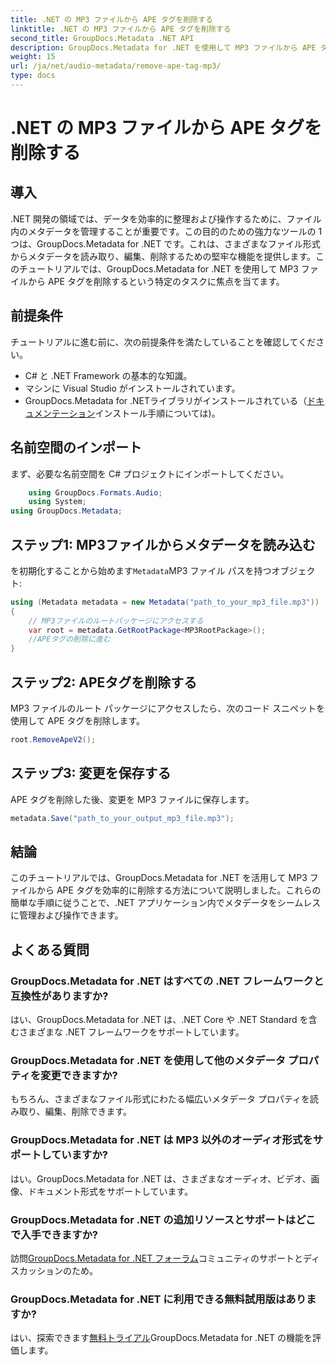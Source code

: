 ```yaml
---
title: .NET の MP3 ファイルから APE タグを削除する
linktitle: .NET の MP3 ファイルから APE タグを削除する
second_title: GroupDocs.Metadata .NET API
description: GroupDocs.Metadata for .NET を使用して MP3 ファイルから APE タグを削除する方法を学びます。 .NET アプリケーションのメタデータを簡単に管理します。
weight: 15
url: /ja/net/audio-metadata/remove-ape-tag-mp3/
type: docs
---
```

# .NET の MP3 ファイルから APE タグを削除する

## 導入
.NET 開発の領域では、データを効率的に整理および操作するために、ファイル内のメタデータを管理することが重要です。この目的のための強力なツールの 1 つは、GroupDocs.Metadata for .NET です。これは、さまざまなファイル形式からメタデータを読み取り、編集、削除するための堅牢な機能を提供します。このチュートリアルでは、GroupDocs.Metadata for .NET を使用して MP3 ファイルから APE タグを削除するという特定のタスクに焦点を当てます。 
## 前提条件
チュートリアルに進む前に、次の前提条件を満たしていることを確認してください。
- C# と .NET Framework の基本的な知識。
- マシンに Visual Studio がインストールされています。
-  GroupDocs.Metadata for .NETライブラリがインストールされている（[ドキュメンテーション](https://tutorials.groupdocs.com/metadata/net/)インストール手順については)。

## 名前空間のインポート
まず、必要な名前空間を C# プロジェクトにインポートしてください。
```csharp
    using GroupDocs.Formats.Audio;
    using System;
using GroupDocs.Metadata;
```
## ステップ1: MP3ファイルからメタデータを読み込む
を初期化することから始めます`Metadata`MP3 ファイル パスを持つオブジェクト:
```csharp
using (Metadata metadata = new Metadata("path_to_your_mp3_file.mp3"))
{
    // MP3ファイルのルートパッケージにアクセスする
    var root = metadata.GetRootPackage<MP3RootPackage>();
    //APEタグの削除に進む
}
```
## ステップ2: APEタグを削除する
MP3 ファイルのルート パッケージにアクセスしたら、次のコード スニペットを使用して APE タグを削除します。
```csharp
root.RemoveApeV2();
```
## ステップ3: 変更を保存する
APE タグを削除した後、変更を MP3 ファイルに保存します。
```csharp
metadata.Save("path_to_your_output_mp3_file.mp3");
```

## 結論
このチュートリアルでは、GroupDocs.Metadata for .NET を活用して MP3 ファイルから APE タグを効率的に削除する方法について説明しました。これらの簡単な手順に従うことで、.NET アプリケーション内でメタデータをシームレスに管理および操作できます。

## よくある質問
### GroupDocs.Metadata for .NET はすべての .NET フレームワークと互換性がありますか?
はい、GroupDocs.Metadata for .NET は、.NET Core や .NET Standard を含むさまざまな .NET フレームワークをサポートしています。
### GroupDocs.Metadata for .NET を使用して他のメタデータ プロパティを変更できますか?
もちろん、さまざまなファイル形式にわたる幅広いメタデータ プロパティを読み取り、編集、削除できます。
### GroupDocs.Metadata for .NET は MP3 以外のオーディオ形式をサポートしていますか?
はい。GroupDocs.Metadata for .NET は、さまざまなオーディオ、ビデオ、画像、ドキュメント形式をサポートしています。
### GroupDocs.Metadata for .NET の追加リソースとサポートはどこで入手できますか?
訪問[GroupDocs.Metadata for .NET フォーラム](https://forum.groupdocs.com/c/metadata/14)コミュニティのサポートとディスカッションのため。
### GroupDocs.Metadata for .NET に利用できる無料試用版はありますか?
はい、探索できます[無料トライアル](https://releases.groupdocs.com/)GroupDocs.Metadata for .NET の機能を評価します。